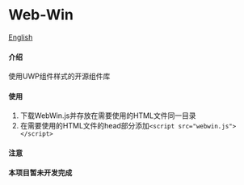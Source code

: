 # Web-Win

[English](https://gitee.com/hhcl233/web-win/blob/master/README.en.md)
#### 介绍
使用UWP组件样式的开源组件库

#### 使用
1. 下载WebWin.js并存放在需要使用的HTML文件同一目录
2. 在需要使用的HTML文件的head部分添加`<script src="webwin.js"></script>`

#### 注意
 **本项目暂未开发完成** 